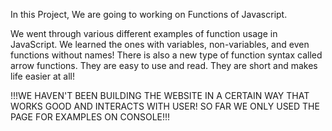 In this Project, We are going to working on Functions of Javascript.

We went through various different examples of function usage in JavaScript. 
We learned the ones with variables, non-variables, and even functions without names!
There is also a new type of function syntax called arrow functions. They are easy to use and read. They are short and makes life easier at all! 

!!!WE HAVEN'T BEEN BUILDING THE WEBSITE IN A CERTAIN WAY THAT WORKS GOOD AND INTERACTS WITH USER! SO FAR WE ONLY USED THE PAGE FOR EXAMPLES ON CONSOLE!!!
